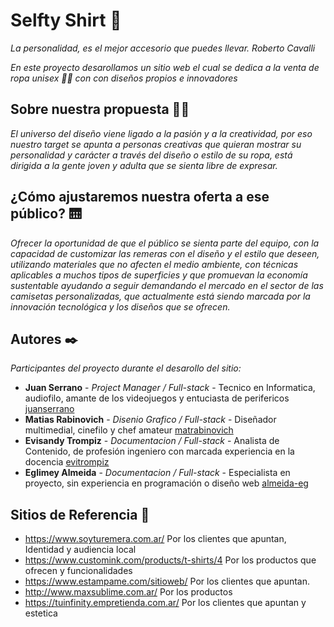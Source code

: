 # Selfty Shirt 🛒

_La personalidad, es el mejor accesorio que puedes llevar. Roberto Cavalli_

_En este proyecto desarollamos un sitio web el cual se dedica a la venta de ropa unisex 👕👚 con con diseños propios e innovadores_

## Sobre nuestra propuesta 👨‍🏫

_El universo del diseño viene ligado a la pasión y a la creatividad, por eso nuestro target se apunta a personas creativas que quieran mostrar su personalidad y carácter a través del diseño o estilo de su ropa, está dirigida a la gente joven y adulta que se sienta libre de expresar._

## ¿Cómo ajustaremos nuestra oferta a ese público? 🛗

_Ofrecer la oportunidad de que el público se sienta parte del equipo, con la capacidad de customizar las remeras con el diseño y el estilo que deseen, utilizando materiales que no afecten el medio ambiente, con técnicas aplicables a muchos tipos de superficies y que promuevan la economía sustentable ayudando a seguir demandando el mercado en el sector de las camisetas personalizadas, que actualmente está siendo marcada por la innovación tecnológica y los diseños que se ofrecen._

## Autores ✒️

_Participantes del proyecto durante el desarollo del sitio:_

* **Juan Serrano** - *Project Manager / Full-stack* - Tecnico en Informatica, audiofilo, amante de los videojuegos y entuciasta de perifericos [juanserrano](https://github.com/juaniserrano)
* **Matias Rabinovich** - *Disenio Grafico / Full-stack* - Diseñador multimedial, cinefilo y chef amateur [matrabinovich](https://github.com/matrabinovich)
* **Evisandy Trompiz** - *Documentacion / Full-stack* - Analista de Contenido, de profesión ingeniero con marcada experiencia en la docencia [evitrompiz](https://github.com/evitrompiz)
* **Eglimey Almeida** - *Documentacion / Full-stack* - Especialista en proyecto, sin experiencia en programación o diseño web [almeida-eg](https://github.com/almeida-eg)

## Sitios de Referencia 📝

* https://www.soyturemera.com.ar/ Por los clientes que apuntan, Identidad y audiencia local
* https://www.customink.com/products/t-shirts/4 Por los productos que ofrecen  y funcionalidades
* https://www.estampame.com/sitioweb/ Por los clientes que apuntan.
* http://www.maxsublime.com.ar/ Por los productos 
* https://tuinfinity.empretienda.com.ar/ Por los clientes que apuntan y estetica
